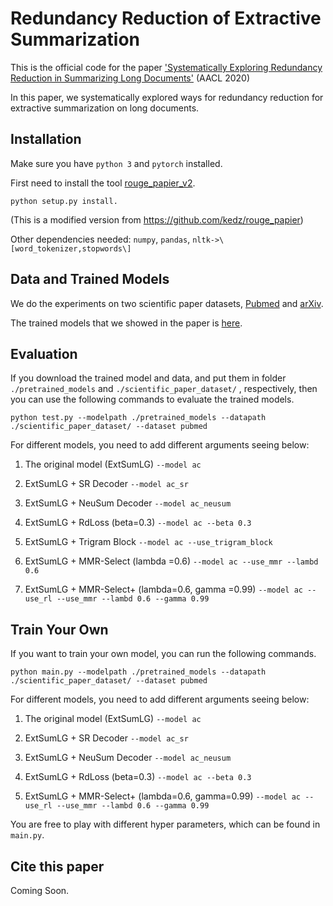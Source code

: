 # Redundancy Reduction of Extractive Summarization
This is the official code for the paper ['Systematically Exploring Redundancy Reduction in Summarizing Long Documents']() (AACL 2020)

In this paper, we systematically explored ways for redundancy reduction for extractive summarization on long documents.

## Installation
Make sure you have `python 3` and `pytorch` installed.

First need to install the tool [rouge_papier_v2](https://github.com/Wendy-Xiao/Extsumm_local_global_context/tree/master/rouge_papier_v2).  
```
python setup.py install.
```
(This is a modified version from https://github.com/kedz/rouge_papier)

Other dependencies needed: `numpy`, `pandas`, `nltk->\[word_tokenizer,stopwords\]`

## Data and Trained Models
We do the experiments on two scientific paper datasets, [Pubmed](https://drive.google.com/file/d/1Iu_2sBxRy5oQWWyisnZn59HnggPVr5XX/view?usp=sharing) and [arXiv](https://drive.google.com/file/d/1fdScmSGT0E0se0dkk7stZRluIE3y-XcZ/view?usp=sharing).

The trained models that we showed in the paper is [here](https://drive.google.com/drive/folders/15XO7ycEk0xZC0xznQwzLGnoWFjgJbEjF?usp=sharing).

## Evaluation

If you download the trained model and data, and put them in folder `./pretrained_models` and `./scientific_paper_dataset/` , respectively, then you can use the following commands to evaluate the trained models.

```
python test.py --modelpath ./pretrained_models --datapath ./scientific_paper_dataset/ --dataset pubmed 
```
For different models, you need to add different arguments seeing below:

1. The original model (ExtSumLG) `--model ac`

2. ExtSumLG + SR Decoder `--model ac_sr`

3. ExtSumLG + NeuSum Decoder `--model ac_neusum `

4. ExtSumLG + RdLoss (beta=0.3) `--model ac --beta 0.3`

5. ExtSumLG + Trigram Block `--model ac --use_trigram_block`

6. ExtSumLG + MMR-Select (lambda =0.6) `--model ac --use_mmr --lambd 0.6`

7. ExtSumLG + MMR-Select+ (lambda=0.6, gamma =0.99) `--model ac --use_rl --use_mmr --lambd 0.6 --gamma 0.99`



## Train Your Own
If you want to train your own model, you can run the following commands. 

```
python main.py --modelpath ./pretrained_models --datapath ./scientific_paper_dataset/ --dataset pubmed 
```
For different models, you need to add different arguments seeing below:

1. The original model (ExtSumLG) `--model ac`

2. ExtSumLG + SR Decoder `--model ac_sr`

3. ExtSumLG + NeuSum Decoder `--model ac_neusum `

4. ExtSumLG + RdLoss (beta=0.3) `--model ac --beta 0.3`

5. ExtSumLG + MMR-Select+ (lambda=0.6, gamma=0.99) `--model ac --use_rl --use_mmr --lambd 0.6 --gamma 0.99`

You are free to play with different hyper parameters, which can be found in `main.py`.

## Cite this paper
Coming Soon.


